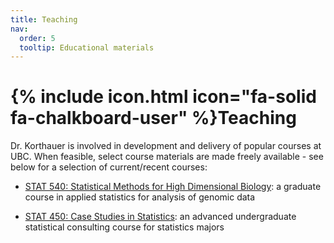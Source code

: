 ```yaml
---
title: Teaching
nav:
  order: 5
  tooltip: Educational materials
---
```


# {% include icon.html icon="fa-solid fa-chalkboard-user" %}Teaching

Dr. Korthauer is involved in development and delivery of popular courses at UBC. When feasible, select course materials are made freely available - see below for a selection of current/recent courses: 

- [STAT 540: Statistical Methods for High Dimensional Biology](https://stat540-ubc.github.io/): a graduate course in applied statistics for analysis of genomic data

- [STAT 450: Case Studies in Statistics](https://ubc-stat.github.io/stat-450/): an advanced undergraduate statistical consulting course for statistics majors 

